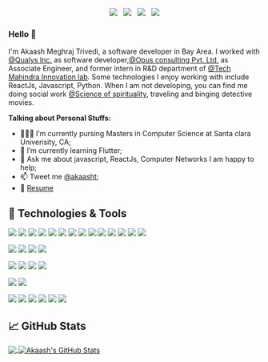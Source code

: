 <p align='center'>
<!-- <a href="https://www.instagram.com/akaash_trivedi/"><img src="https://img.shields.io/badge/@akaash_trivedi%20-%23E4405F.svg?&style=for-the-badge&logo=Instagram&logoColor=white"/></a>&nbsp;&nbsp; -->
<a href="https://twitter.com/akaasht"><img src="https://img.shields.io/badge/@akaasht%20-%231DA1F2.svg?&style=for-the-badge&logo=Twitter&logoColor=white"/></a>&nbsp;&nbsp;
<a href="https://www.linkedin.com/in/akaash-trivedi/"><img src="https://img.shields.io/badge/linkedin%20-%230077B5.svg?&style=for-the-badge&logo=linkedin&logoColor=white"/></a>&nbsp;&nbsp;
<a href="https://join.skype.com/invite/YMxb6By5ku03"><img src="https://img.shields.io/badge/akaash.t1%20-%2300AFF0.svg?&style=for-the-badge&logo=Skype&logoColor=white"/></a>&nbsp;&nbsp;
<a href="https://www.hackerrank.com/akaash_trivedi"><img src="https://img.shields.io/badge/-Hackerrank-2EC866?style=for-the-badge&logo=HackerRank&logoColor=white"/></a>
</p>

### Hello 👋

I'm Akaash Meghraj Trivedi, a software developer in Bay Area. I worked with [@Qualys Inc.](https://www.qualys.com/) as software developer,[@Opus consulting Pvt. Ltd.](https://www.opusconsulting.com/) as Associate Engineer, and former intern in R&D department of [@Tech Mahindra Innovation lab](https://www.techmahindra.com/en-in/innovation/makers-lab/). Some technologies I enjoy working with include ReactJs, Javascript, Python.  When I am not developing, you can find me doing social work [@Science of spirituality](https://www.sos.org/), traveling and binging detective movies.

**Talking about Personal Stuffs:**

- 👨🏽‍💻 I’m currently pursing Masters in Computer Science at Santa clara Univerisity, CA;
- 🌱 I’m currently learning Flutter; 
- 💬 Ask me about javascript, ReactJs, Computer Networks I am happy to help;
- 📫 Tweet me [@akaasht](https://twitter.com/akaasht);
- 📝 [Resume](https://drive.google.com/file/d/1Pa6Z-JNAp_LdSwAp_onIH1D2QEeqI89_/view?usp=sharing)

## 🔧 Technologies & Tools
![](https://img.shields.io/badge/Code-JavaScript-informational?style=plastic&logo=javascript)
![](https://img.shields.io/badge/Code-React-informational?style=flat&logo=react&logoColor=white&color=blue)
![](https://img.shields.io/badge/Code-Redux-informational?style=flat&logo=redux&logoColor=white&color=blue)
![](https://img.shields.io/badge/Code-Node.js-informational?style=flat&logo=node.js&color=blue)
![](https://img.shields.io/badge/Code-c++-informational?style=flat&logo=c%2B%2B&logoColor=white&color=blue)
![](https://img.shields.io/badge/Code-Java-informational?style=flat&logo=java&logoColor=white&color=blue)
![](https://img.shields.io/badge/Code-HTML5-informational?style=flat&logo=html5&color=blue)
![](https://img.shields.io/badge/Code-CSS3-informational?style=flat&logo=css3&color=blue)
![](https://img.shields.io/badge/Code-Python-informational?style=flat&logo=python)
![](https://img.shields.io/badge/Library-Pandas-informational?style=flat&logo=pandas)
![](https://img.shields.io/badge/Library-Numpy-informational?style=flat&logo=numpy)
![](https://img.shields.io/badge/Framework-Flask-informational?style=flat&logo=flask)
![](https://img.shields.io/badge/Framework-django-informational?style=flat&logo=django)
![](https://img.shields.io/badge/Code-Android-informational?style=flat&logo=android)

![](https://img.shields.io/badge/Cloud-AWS-informational?style=flat&logo=amazon-aws&color=green)
![](https://img.shields.io/badge/Cloud-Google-informational?style=flat&logo=google-cloud&color=green)
![](https://img.shields.io/badge/Cloud-Heroku-informational?style=flat&logo=heroku&color=green)
![](https://img.shields.io/badge/Cloud-Netlify-informational?style=flat&logo=netlify&color=green)

![](https://img.shields.io/badge/Server-jenkins-informational?style=flat&logo=jenkins&color=red)
![](https://img.shields.io/badge/Server-nginx-informational?style=flat&logo=nginx&color=red)
![](https://img.shields.io/badge/Server-apache-informational?style=flat&logo=apache&color=red)
![](https://img.shields.io/badge/Server-sonarqube-informational?style=flat&logo=sonarqube&color=red)

![](https://img.shields.io/badge/VersionControl-GIT-informational?style=flat&logo=git&color=pink)
![](https://img.shields.io/badge/VersionControl-SVN-informational?style=flat&logo=subversion&color=pink)

![](https://img.shields.io/badge/Tool-Postman-informational?style=flat&logo=postman&color=yellow)
![](https://img.shields.io/badge/Tool-Figma-informational?style=flat&logo=figma&color=yellow)
![](https://img.shields.io/badge/Tool-Jira-informational?style=flat&logo=jira&color=yellow)
![](https://img.shields.io/badge/Editor-VScode-informational?style=flat&logo=visual-studio-code&color=yellow)
![](https://img.shields.io/badge/Editor-jupyter-informational?style=flat&logo=jupyter&color=yellow)
![](https://img.shields.io/badge/Editor-AndroidStudio-informational?style=flat&logo=android-studio&color=yellow)



## &#x1f4c8; GitHub Stats
<a href="https://github.com/akaash11/akaash11">
  <img align="center" src="https://github-readme-stats.vercel.app/api/top-langs/?username=akaash11&hide=java&theme=radical" />
</a>

<a href="https://github.com/akaash11/akaash11">
  <img align="center" src="https://github-readme-stats.vercel.app/api?username=akaash11&show_icons=true&hide=stars&line_height=32&count_private=true&theme=radical" alt="Akaash's GitHub Stats" />
</a>

